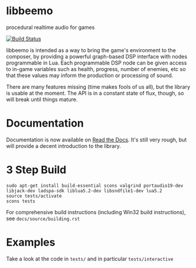 libbeemo
========

procedural realtime audio for games

[![Build Status](https://travis-ci.org/ldrumm/libbeemo.svg?branch=master)](https://travis-ci.org/ldrumm/libbeemo)

libbeemo is intended as a way to bring the game's environment to the composer, by providing a powerful graph-based DSP interface with nodes programmable in Lua.
Each programmable DSP node can be given access to in-game variables such as health, progress, number of enemies, etc so that these values may inform the production or processing of sound.

There are many features missing (time makes fools of us all), but the library is usable at the moment.  The API is in a constant state of flux, though, so will break until things mature.

Documentation
=============
Documentation is now available on [Read the Docs](https://libbeemo.readthedocs.org/en/latest/). It's still very rough, but will provide a decent introduction to the library.


3 Step Build
============

    sudo apt-get install build-essential scons valgrind portaudio19-dev libjack-dev ladspa-sdk liblua5.2-dev libsndfile1-dev lua5.2
    source tests/activate
    scons tests

For comprehensive build instructions (including Win32 build instructions), see `docs/source/building.rst`

Examples
========
Take a look at the code in `tests/` and in particular `tests/interactive`
